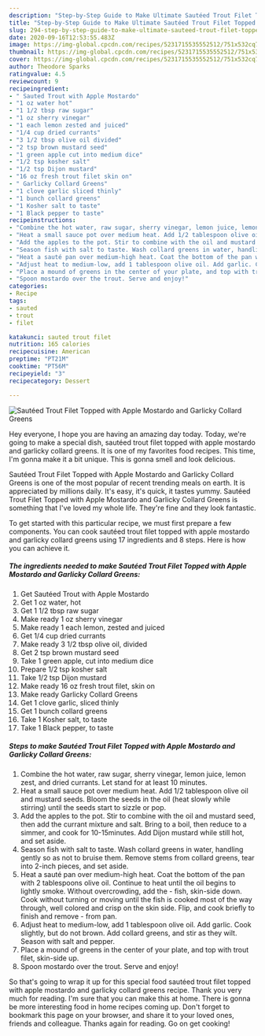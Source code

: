 ```yaml
---
description: "Step-by-Step Guide to Make Ultimate Sautéed Trout Filet Topped with Apple Mostardo and Garlicky Collard Greens"
title: "Step-by-Step Guide to Make Ultimate Sautéed Trout Filet Topped with Apple Mostardo and Garlicky Collard Greens"
slug: 294-step-by-step-guide-to-make-ultimate-sauteed-trout-filet-topped-with-apple-mostardo-and-garlicky-collard-greens
date: 2020-09-16T12:53:55.483Z
image: https://img-global.cpcdn.com/recipes/5231715535552512/751x532cq70/sauteed-trout-filet-topped-with-apple-mostardo-and-garlicky-collard-greens-recipe-main-photo.jpg
thumbnail: https://img-global.cpcdn.com/recipes/5231715535552512/751x532cq70/sauteed-trout-filet-topped-with-apple-mostardo-and-garlicky-collard-greens-recipe-main-photo.jpg
cover: https://img-global.cpcdn.com/recipes/5231715535552512/751x532cq70/sauteed-trout-filet-topped-with-apple-mostardo-and-garlicky-collard-greens-recipe-main-photo.jpg
author: Theodore Sparks
ratingvalue: 4.5
reviewcount: 9
recipeingredient:
- " Sauted Trout with Apple Mostardo"
- "1 oz water hot"
- "1 1/2 tbsp raw sugar"
- "1 oz sherry vinegar"
- "1 each lemon zested and juiced"
- "1/4 cup dried currants"
- "3 1/2 tbsp olive oil divided"
- "2 tsp brown mustard seed"
- "1 green apple cut into medium dice"
- "1/2 tsp kosher salt"
- "1/2 tsp Dijon mustard"
- "16 oz fresh trout filet skin on"
- " Garlicky Collard Greens"
- "1 clove garlic sliced thinly"
- "1 bunch collard greens"
- "1 Kosher salt to taste"
- "1 Black pepper to taste"
recipeinstructions:
- "Combine the hot water, raw sugar, sherry vinegar, lemon juice, lemon zest, and dried currants. Let stand for at least 10 minutes."
- "Heat a small sauce pot over medium heat. Add 1/2 tablespoon olive oil and mustard seeds. Bloom the seeds in the oil (heat slowly while stirring) until the seeds start to sizzle or pop."
- "Add the apples to the pot. Stir to combine with the oil and mustard seed, then add the currant mixture and salt. Bring to a boil, then reduce to a simmer, and cook for 10-15minutes. Add Dijon mustard while still hot, and set aside."
- "Season fish with salt to taste. Wash collard greens in water, handling gently so as not to bruise them. Remove stems from collard greens, tear into 2-inch pieces, and set aside."
- "Heat a sauté pan over medium-high heat. Coat the bottom of the pan with 2 tablespoons olive oil. Continue to heat until the oil begins to lightly smoke. Without overcrowding, add the fish, skin-side down. Cook without turning or moving until the fish is cooked most of the way through, well colored and crisp on the skin side. Flip, and cook briefly to finish and remove from pan."
- "Adjust heat to medium-low, add 1 tablespoon olive oil. Add garlic. Cook slightly, but do not brown. Add collard greens, and stir as they wilt. Season with salt and pepper."
- "Place a mound of greens in the center of your plate, and top with trout filet, skin-side up."
- "Spoon mostardo over the trout. Serve and enjoy!"
categories:
- Recipe
tags:
- sauted
- trout
- filet

katakunci: sauted trout filet 
nutrition: 165 calories
recipecuisine: American
preptime: "PT21M"
cooktime: "PT56M"
recipeyield: "3"
recipecategory: Dessert

---
```



![Sautéed Trout Filet Topped with Apple Mostardo and Garlicky Collard Greens](https://img-global.cpcdn.com/recipes/5231715535552512/751x532cq70/sauteed-trout-filet-topped-with-apple-mostardo-and-garlicky-collard-greens-recipe-main-photo.jpg)

Hey everyone, I hope you are having an amazing day today. Today, we're going to make a special dish, sautéed trout filet topped with apple mostardo and garlicky collard greens. It is one of my favorites food recipes. This time, I'm gonna make it a bit unique. This is gonna smell and look delicious.



Sautéed Trout Filet Topped with Apple Mostardo and Garlicky Collard Greens is one of the most popular of recent trending meals on earth. It is appreciated by millions daily. It's easy, it's quick, it tastes yummy. Sautéed Trout Filet Topped with Apple Mostardo and Garlicky Collard Greens is something that I've loved my whole life. They're fine and they look fantastic.


To get started with this particular recipe, we must first prepare a few components. You can cook sautéed trout filet topped with apple mostardo and garlicky collard greens using 17 ingredients and 8 steps. Here is how you can achieve it.

<!--inarticleads1-->

##### The ingredients needed to make Sautéed Trout Filet Topped with Apple Mostardo and Garlicky Collard Greens:

1. Get  Sautéed Trout with Apple Mostardo
1. Get 1 oz water, hot
1. Get 1 1/2 tbsp raw sugar
1. Make ready 1 oz sherry vinegar
1. Make ready 1 each lemon, zested and juiced
1. Get 1/4 cup dried currants
1. Make ready 3 1/2 tbsp olive oil, divided
1. Get 2 tsp brown mustard seed
1. Take 1 green apple, cut into medium dice
1. Prepare 1/2 tsp kosher salt
1. Take 1/2 tsp Dijon mustard
1. Make ready 16 oz fresh trout filet, skin on
1. Make ready  Garlicky Collard Greens
1. Get 1 clove garlic, sliced thinly
1. Get 1 bunch collard greens
1. Take 1 Kosher salt, to taste
1. Take 1 Black pepper, to taste




<!--inarticleads2-->

##### Steps to make Sautéed Trout Filet Topped with Apple Mostardo and Garlicky Collard Greens:

1. Combine the hot water, raw sugar, sherry vinegar, lemon juice, lemon zest, and dried currants. Let stand for at least 10 minutes.
1. Heat a small sauce pot over medium heat. Add 1/2 tablespoon olive oil and mustard seeds. Bloom the seeds in the oil (heat slowly while stirring) until the seeds start to sizzle or pop.
1. Add the apples to the pot. Stir to combine with the oil and mustard seed, then add the currant mixture and salt. Bring to a boil, then reduce to a simmer, and cook for 10-15minutes. Add Dijon mustard while still hot, and set aside.
1. Season fish with salt to taste. Wash collard greens in water, handling gently so as not to bruise them. Remove stems from collard greens, tear into 2-inch pieces, and set aside.
1. Heat a sauté pan over medium-high heat. Coat the bottom of the pan with 2 tablespoons olive oil. Continue to heat until the oil begins to lightly smoke. Without overcrowding, add the - fish, skin-side down. Cook without turning or moving until the fish is cooked most of the way through, well colored and crisp on the skin side. Flip, and cook briefly to finish and remove - from pan.
1. Adjust heat to medium-low, add 1 tablespoon olive oil. Add garlic. Cook slightly, but do not brown. Add collard greens, and stir as they wilt. Season with salt and pepper.
1. Place a mound of greens in the center of your plate, and top with trout filet, skin-side up.
1. Spoon mostardo over the trout. Serve and enjoy!




So that's going to wrap it up for this special food sautéed trout filet topped with apple mostardo and garlicky collard greens recipe. Thank you very much for reading. I'm sure that you can make this at home. There is gonna be more interesting food in home recipes coming up. Don't forget to bookmark this page on your browser, and share it to your loved ones, friends and colleague. Thanks again for reading. Go on get cooking!

